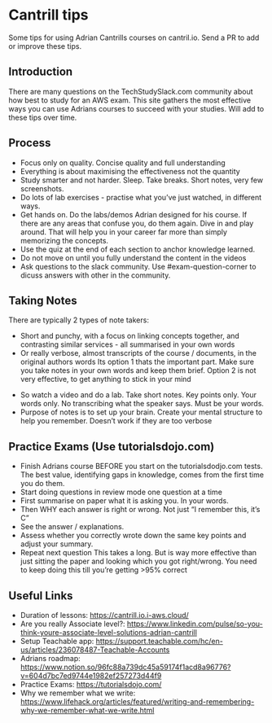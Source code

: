 # Cantrill tips
Some tips for using Adrian Cantrills courses on cantril.io. Send a PR to add or improve these tips.

## Introduction
There are many questions on the TechStudySlack.com community about how best to study for an AWS exam. This site gathers the most effective ways you can use Adrians courses to succeed with your studies. Will add to these tips over time. 

## Process
* Focus only on quality. Concise quality and full understanding
* Everything is about maximising the effectiveness not the quantity
* Study smarter and not harder. Sleep. Take breaks. Short notes, very few screenshots.
* Do lots of lab exercises - practise what you’ve just watched, in different ways.
* Get hands on. Do the labs/demos Adrian designed for his course. If there are any areas that confuse you, do them again. Dive in and play around. That will help you in your career far more than simply memorizing the concepts.
* Use the quiz at the end of each section to anchor knowledge learned.
* Do not move on until you fully understand the content in the videos
* Ask questions to the slack community. Use #exam-question-corner to dicuss answers with other in the community. 

## Taking Notes
There are typically 2 types of note takers:
- Short and punchy, with a focus on linking concepts together, and contrasting similar services - all summarised in your own words
- Or really verbose, almost transcripts of the course / documents, in the original authors words
Its option 1 thats the important part. Make sure you take notes in your own words and keep them brief. Option 2 is not very effective, to get anything to stick in your mind
* So watch a video and do a lab. Take short notes. Key points only. Your words only. No transcribing what the speaker says. Must be your words.
* Purpose of notes is to set up your brain. Create your mental structure to help you remember. Doesn’t work if they are too verbose

## Practice Exams (Use tutorialsdojo.com)
* Finish Adrians course BEFORE you start on the tutorialsdodjo.com tests. The best value, identifying gaps in knowledge, comes from the first time you do them.  
* Start doing questions in review mode one question at a time
* First summarise on paper what it is asking you. In your words. 
* Then WHY each answer is right or wrong. Not just “I remember this, it’s C”
* See the answer / explanations. 
* Assess whether you correctly wrote down the same key points and adjust your summary.
* Repeat next question
This takes a long. But is way more effective than just sitting the paper and looking which you got right/wrong.
You need to keep doing this till you’re getting >95% correct

## Useful Links
* Duration of lessons: https://cantrill.io.i-aws.cloud/
* Are you really Associate level?: https://www.linkedin.com/pulse/so-you-think-youre-associate-level-solutions-adrian-cantrill 
* Setup Teachable app: https://support.teachable.com/hc/en-us/articles/236078487-Teachable-Accounts
* Adrians roadmap: https://www.notion.so/96fc88a739dc45a59174f1acd8a96776?v=604d7bc7ed9744e1982ef257273d44f9 
* Practice Exams: https://tutorialsdojo.com/
* Why we remember what we write: https://www.lifehack.org/articles/featured/writing-and-remembering-why-we-remember-what-we-write.html

